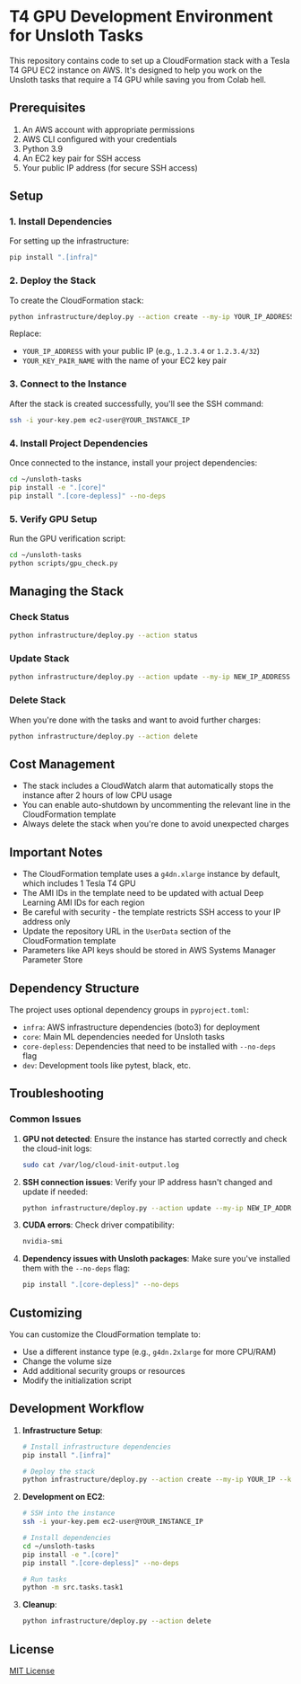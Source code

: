 # T4 GPU Development Environment for Unsloth Tasks

This repository contains code to set up a CloudFormation stack with a Tesla T4 GPU EC2 instance on AWS. It's designed to help you work on the Unsloth tasks that require a T4 GPU while saving you from Colab hell.

## Prerequisites

1. An AWS account with appropriate permissions
2. AWS CLI configured with your credentials
3. Python 3.9
4. An EC2 key pair for SSH access
5. Your public IP address (for secure SSH access)

## Setup

### 1. Install Dependencies

For setting up the infrastructure:
```bash
pip install ".[infra]"
```

### 2. Deploy the Stack

To create the CloudFormation stack:

```bash
python infrastructure/deploy.py --action create --my-ip YOUR_IP_ADDRESS --key-name YOUR_KEY_PAIR_NAME
```

Replace:
- `YOUR_IP_ADDRESS` with your public IP (e.g., `1.2.3.4` or `1.2.3.4/32`)
- `YOUR_KEY_PAIR_NAME` with the name of your EC2 key pair

### 3. Connect to the Instance

After the stack is created successfully, you'll see the SSH command:

```bash
ssh -i your-key.pem ec2-user@YOUR_INSTANCE_IP
```

### 4. Install Project Dependencies

Once connected to the instance, install your project dependencies:

```bash
cd ~/unsloth-tasks
pip install -e ".[core]"
pip install ".[core-depless]" --no-deps
```

### 5. Verify GPU Setup

Run the GPU verification script:

```bash
cd ~/unsloth-tasks
python scripts/gpu_check.py
```

## Managing the Stack

### Check Status

```bash
python infrastructure/deploy.py --action status
```

### Update Stack

```bash
python infrastructure/deploy.py --action update --my-ip NEW_IP_ADDRESS --key-name YOUR_KEY_PAIR_NAME
```

### Delete Stack

When you're done with the tasks and want to avoid further charges:

```bash
python infrastructure/deploy.py --action delete
```

## Cost Management

- The stack includes a CloudWatch alarm that automatically stops the instance after 2 hours of low CPU usage
- You can enable auto-shutdown by uncommenting the relevant line in the CloudFormation template
- Always delete the stack when you're done to avoid unexpected charges

## Important Notes

- The CloudFormation template uses a `g4dn.xlarge` instance by default, which includes 1 Tesla T4 GPU
- The AMI IDs in the template need to be updated with actual Deep Learning AMI IDs for each region
- Be careful with security - the template restricts SSH access to your IP address only
- Update the repository URL in the `UserData` section of the CloudFormation template
- Parameters like API keys should be stored in AWS Systems Manager Parameter Store

## Dependency Structure

The project uses optional dependency groups in `pyproject.toml`:

- `infra`: AWS infrastructure dependencies (boto3) for deployment
- `core`: Main ML dependencies needed for Unsloth tasks
- `core-depless`: Dependencies that need to be installed with `--no-deps` flag
- `dev`: Development tools like pytest, black, etc.

## Troubleshooting

### Common Issues

1. **GPU not detected**: Ensure the instance has started correctly and check the cloud-init logs:
   ```bash
   sudo cat /var/log/cloud-init-output.log
   ```

2. **SSH connection issues**: Verify your IP address hasn't changed and update if needed:
   ```bash
   python infrastructure/deploy.py --action update --my-ip NEW_IP_ADDRESS --key-name YOUR_KEY_PAIR_NAME
   ```

3. **CUDA errors**: Check driver compatibility:
   ```bash
   nvidia-smi
   ```

4. **Dependency issues with Unsloth packages**: Make sure you've installed them with the `--no-deps` flag:
   ```bash
   pip install ".[core-depless]" --no-deps
   ```

## Customizing

You can customize the CloudFormation template to:
- Use a different instance type (e.g., `g4dn.2xlarge` for more CPU/RAM)
- Change the volume size
- Add additional security groups or resources
- Modify the initialization script

## Development Workflow

1. **Infrastructure Setup**:
   ```bash
   # Install infrastructure dependencies
   pip install ".[infra]"
   
   # Deploy the stack
   python infrastructure/deploy.py --action create --my-ip YOUR_IP --key-name YOUR_KEY
   ```

2. **Development on EC2**:
   ```bash
   # SSH into the instance
   ssh -i your-key.pem ec2-user@YOUR_INSTANCE_IP
   
   # Install dependencies
   cd ~/unsloth-tasks
   pip install -e ".[core]"
   pip install ".[core-depless]" --no-deps
   
   # Run tasks
   python -m src.tasks.task1
   ```

3. **Cleanup**:
   ```bash
   python infrastructure/deploy.py --action delete
   ```

## License

[MIT License](LICENSE)
